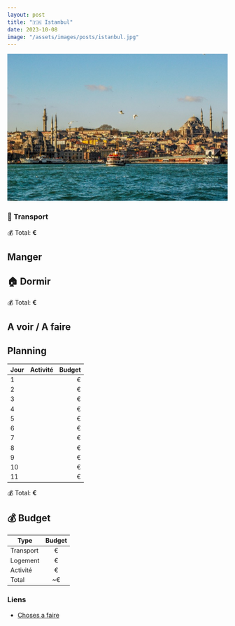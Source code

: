```yaml
---
layout: post
title: "🇹🇷 Istanbul"
date: 2023-10-08
image: "/assets/images/posts/istanbul.jpg"
---
```


![istanbul](/assets/images/posts/istanbul.jpg)

### 🚙 Transport

💰 Total: **€**

## Manger

## 🏠 Dormir

💰 Total: **€**

## A voir / A faire

## Planning

| Jour   |      Activité      |  Budget |
|----------|:-------------:|------:|
| 1 | | € |
| 2 | | € |
| 3 | | € |
| 4 | | € |
| 5 | | € |
| 6 | | € |
| 7 | | € |
| 8 | | € |
| 9 | | € |
| 10 | | € |
| 11 | | € |

💰 Total: **€**

## 💰 Budget

| Type   |      Budget      |
|----------|:-------------:|
| Transport | € |
| Logement | € |
| Activité | € |
| Total |  ~€  |

### Liens

- [Choses a faire](https://www.viree-malin.fr/visiter-istanbul)
